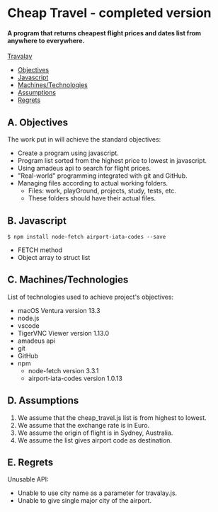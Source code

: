 # Cheap Travel - completed version
#### A program that returns cheapest flight prices and dates list from anywhere to everywhere.
[Travalay](#travalay)
- [Objectives](#a-objectives)
- [Javascript](#b-javascript)
- [Machines/Technologies](#c-machinestechnologies)
- [Assumptions](#d-assumptions)
- [Regrets](#e-regrets)
##

## A. Objectives
The work put in will achieve the standard objectives:
* Create a program using javascript.
* Program list sorted from the highest price to lowest in javascript.
* Using amadeus api to search for flight prices.
* "Real-world" programming integrated with git and GitHub.
* Managing files according to actual working folders.
  * Files: work, playGround, projects, study, tests, etc.
  * These folders should have their actual files.
##

## B. Javascript
    $ npm install node-fetch airport-iata-codes --save
- FETCH method
- Object array to struct list
##

## C. Machines/Technologies
List of technologies used to achieve project's objectives:
- macOS Ventura version 13.3
- node.js
- vscode
- TigerVNC Viewer version 1.13.0
- amadeus api
- git
- GitHub
- npm
  -   node-fetch version 3.3.1
  -   airport-iata-codes version 1.0.13
##

## D. Assumptions
1. We assume that the cheap_travel.js list is from highest to lowest.
2. We assume that the exchange rate is in Euro.
3. We assume the origin of flight is in Sydney, Australia.
4. We assume the list gives airport code as destination.
##

## E. Regrets
Unusable API:
- Unable to use city name as a parameter for travalay.js.
- Unable to give single major city of the airport.
